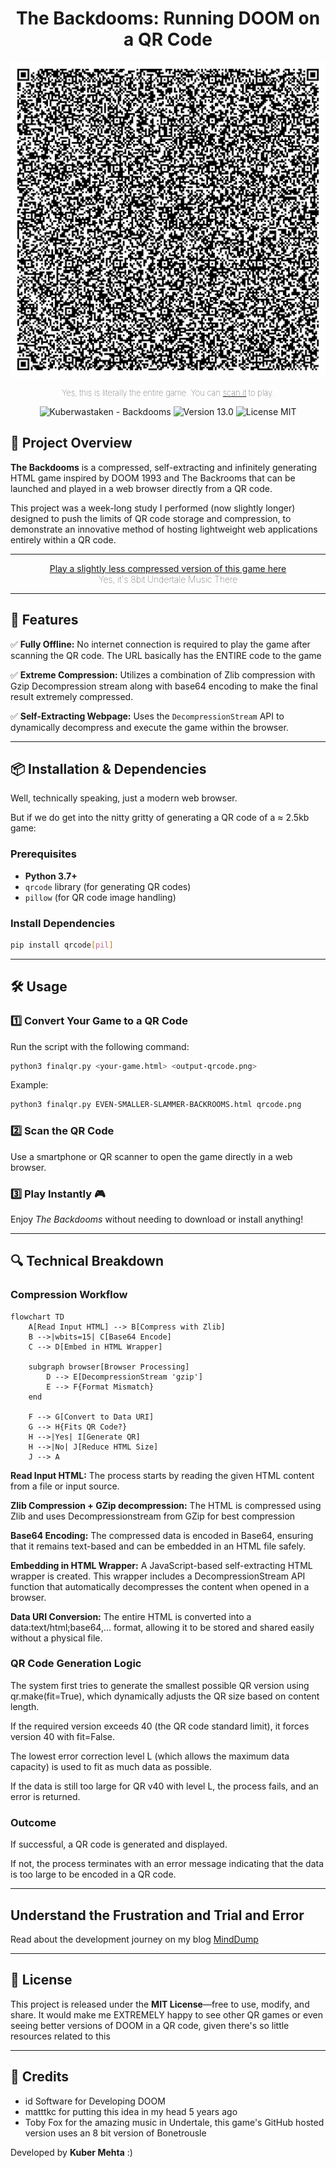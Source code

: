 <h1 align="center">The Backdooms: Running DOOM on a QR Code</h1>


<p align="center">
    <img src="qrcode.png" alt="QR Code for The Backdooms">
</p>
<p align="center" style="font-size: small; font-weight: lighter;">
    Yes, this is literally the entire game. You can <a href="https://scanqr.org/">scan it</a> to play.
</p>

<p align="center">
<img src="https://img.shields.io/static/v1?label=Kuberwastaken&message=Backdooms&color=black&logo=github" alt="Kuberwastaken - Backdooms">
<img src="https://img.shields.io/badge/version-13.0-black" alt="Version 13.0">
<img src="https://img.shields.io/badge/License-MIT-black" alt="License MIT">
</p>

## 🚀 Project Overview

**The Backdooms** is a compressed, self-extracting and infinitely generating HTML game inspired by DOOM 1993 and The Backrooms that can be launched and played in a web browser directly from a QR code.

This project was a week-long study I performed (now slightly longer) designed to push the limits of QR code storage and compression, to demonstrate an innovative method of hosting lightweight web applications entirely within a QR code.

---

<p align="center">
    <a href="https://kuberwastaken.github.io/backdooms">Play a slightly less compressed version of this game here</a>
    <br style="font-size: small; font-weight: lighter;">
    <span style="font-weight: lighter;">Yes, it's 8bit Undertale Music There</span>
</p>

---

## 📜 Features

✅ **Fully Offline:** No internet connection is required to play the game after scanning the QR code. The URL basically has the ENTIRE code to the game

✅ **Extreme Compression:** Utilizes a combination of Zlib compression with Gzip Decompression stream along with base64 encoding to make the final result extremely compressed.

✅ **Self-Extracting Webpage:** Uses the `DecompressionStream` API to dynamically decompress and execute the game within the browser.

---

## 📦 Installation & Dependencies

Well, technically speaking, just a modern web browser.

 But if we do get into the nitty gritty of generating a QR code of a ≈ 2.5kb game:

### Prerequisites
- **Python 3.7+**
- `qrcode` library (for generating QR codes)
- `pillow` (for QR code image handling)

### Install Dependencies
```bash
pip install qrcode[pil]
```

---

## 🛠️ Usage

### 1️⃣ Convert Your Game to a QR Code
Run the script with the following command:
```bash
python3 finalqr.py <your-game.html> <output-qrcode.png>
```
Example:
```bash
python3 finalqr.py EVEN-SMALLER-SLAMMER-BACKROOMS.html qrcode.png
```

### 2️⃣ Scan the QR Code
Use a smartphone or QR scanner to open the game directly in a web browser.

### 3️⃣ Play Instantly 🎮
Enjoy *The Backdooms* without needing to download or install anything!

---

## 🔍 Technical Breakdown

### Compression Workflow
```mermaid
flowchart TD
    A[Read Input HTML] --> B[Compress with Zlib]
    B -->|wbits=15| C[Base64 Encode]
    C --> D[Embed in HTML Wrapper]
    
    subgraph browser[Browser Processing]
        D --> E[DecompressionStream 'gzip']
        E --> F{Format Mismatch}
    end
    
    F --> G[Convert to Data URI]
    G --> H{Fits QR Code?}
    H -->|Yes| I[Generate QR]
    H -->|No| J[Reduce HTML Size]
    J --> A
```    

**Read Input HTML:** The process starts by reading the given HTML content from a file or input source.

**Zlib Compression + GZip decompression:** The HTML is compressed using Zlib and uses Decompressionstream from GZip for best compression

**Base64 Encoding:** The compressed data is encoded in Base64, ensuring that it remains text-based and can be embedded in an HTML file safely.

**Embedding in HTML Wrapper:** A JavaScript-based self-extracting HTML wrapper is created. This wrapper includes a DecompressionStream API function that automatically decompresses the content when opened in a browser.

**Data URI Conversion:** The entire HTML is converted into a data:text/html;base64,... format, allowing it to be stored and shared easily without a physical file.

### QR Code Generation Logic

The system first tries to generate the smallest possible QR version using qr.make(fit=True), which dynamically adjusts the QR size based on content length.

If the required version exceeds 40 (the QR code standard limit), it forces version 40 with fit=False.

The lowest error correction level L (which allows the maximum data capacity) is used to fit as much data as possible.

If the data is still too large for QR v40 with level L, the process fails, and an error is returned.

### Outcome

If successful, a QR code is generated and displayed.

If not, the process terminates with an error message indicating that the data is too large to be encoded in a QR code.

---
## Understand the Frustration and Trial and Error
Read about the development journey on my blog [MindDump](https://kuberwastaken.github.io/blog/Projects/How-I-Managed-To-Fit-Doom-In-A-QR-Code)

---

## 📜 License
This project is released under the **MIT License**—free to use, modify, and share.
It would make me EXTREMELY happy to see other QR games or even seeing better versions of DOOM in a QR code, given there's so little resources related to this

---

## 🙌 Credits
-  id Software for Developing DOOM
- matttkc for putting this idea in my head 5 years ago
- Toby Fox for the amazing music in Undertale, this game's GitHub hosted version uses an 8 bit version of Bonetrousle

 Developed by **Kuber Mehta** :)

